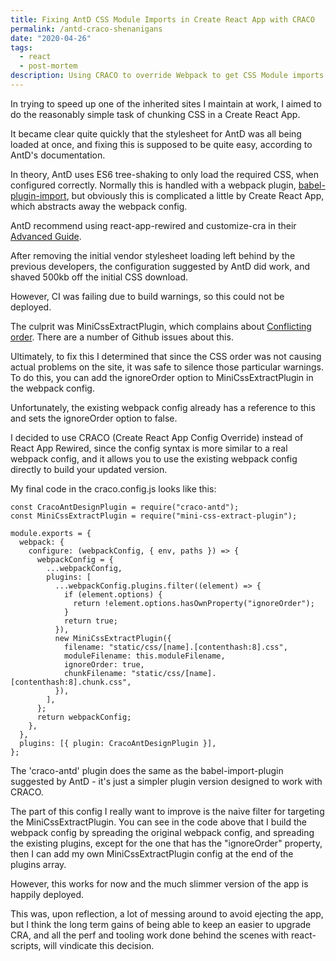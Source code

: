 ```yaml
---
title: Fixing AntD CSS Module Imports in Create React App with CRACO
permalink: /antd-craco-shenanigans
date: "2020-04-26"
tags:
  - react
  - post-mortem
description: Using CRACO to override Webpack to get CSS Module imports working with Create React App and Ant Design. Includes complete code snippets.
---
```


In trying to speed up one of the inherited sites I maintain at work, I aimed to do the reasonably simple task of chunking CSS in a Create React App.

It became clear quite quickly that the stylesheet for AntD was all being loaded at once, and fixing this is supposed to be quite easy, according to AntD's documentation.

In theory, AntD uses ES6 tree-shaking to only load the required CSS, when configured correctly. Normally this is handled with a webpack plugin, [babel-plugin-import](https://github.com/ant-design/babel-plugin-import), but obviously this is complicated a little by Create React App, which abstracts away the webpack config.

AntD recommend using react-app-rewired and customize-cra in their [Advanced Guide](https://ant.design/docs/react/use-with-create-react-app#Advanced-Guides).

After removing the initial vendor stylesheet loading left behind by the previous developers, the configuration suggested by AntD did work, and shaved 500kb off the initial CSS download.

However, CI was failing due to build warnings, so this could not be deployed.

The culprit was MiniCssExtractPlugin, which complains about [Conflicting order](https://github.com/facebook/create-react-app/issues/5372). There are a number of Github issues about this.

Ultimately, to fix this I determined that since the CSS order was not causing actual problems on the site, it was safe to silence those particular warnings. To do this, you can add the ignoreOrder option to MiniCssExtractPlugin in the webpack config.

Unfortunately, the existing webpack config already has a reference to this and sets the ignoreOrder option to false.

I decided to use CRACO (Create React App Config Override) instead of React App Rewired, since the config syntax is more similar to a real webpack config, and it allows you to use the existing webpack config directly to build your updated version.

My final code in the craco.config.js looks like this:

```
const CracoAntDesignPlugin = require("craco-antd");
const MiniCssExtractPlugin = require("mini-css-extract-plugin");

module.exports = {
  webpack: {
    configure: (webpackConfig, { env, paths }) => {
      webpackConfig = {
        ...webpackConfig,
        plugins: [
          ...webpackConfig.plugins.filter((element) => {
            if (element.options) {
              return !element.options.hasOwnProperty("ignoreOrder");
            }
            return true;
          }),
          new MiniCssExtractPlugin({
            filename: "static/css/[name].[contenthash:8].css",
            moduleFilename: this.moduleFilename,
            ignoreOrder: true,
            chunkFilename: "static/css/[name].[contenthash:8].chunk.css",
          }),
        ],
      };
      return webpackConfig;
    },
  },
  plugins: [{ plugin: CracoAntDesignPlugin }],
};
```

The 'craco-antd' plugin does the same as the babel-import-plugin suggested by AntD - it's just a simpler plugin version designed to work with CRACO.

The part of this config I really want to improve is the naive filter for targeting the MiniCssExtractPlugin. You can see in the code above that I build the webpack config by spreading the original webpack config, and spreading the existing plugins, except for the one that has the "ignoreOrder" property, then I can add my own MiniCssExtractPlugin config at the end of the plugins array.

However, this works for now and the much slimmer version of the app is happily deployed.

This was, upon reflection, a lot of messing around to avoid ejecting the app, but I think the long term gains of being able to keep an easier to upgrade CRA, and all the perf and tooling work done behind the scenes with react-scripts, will vindicate this decision.
